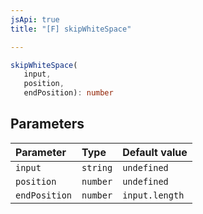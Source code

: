 ```yaml
---
jsApi: true
title: "[F] skipWhiteSpace"

---
```

```ts
skipWhiteSpace(
   input, 
   position, 
   endPosition): number
```

## Parameters

| Parameter | Type | Default value |
| :------ | :------ | :------ |
| `input` | `string` | `undefined` |
| `position` | `number` | `undefined` |
| `endPosition` | `number` | `input.length` |
